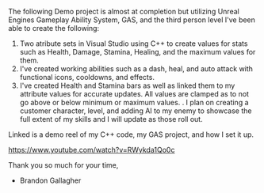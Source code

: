 The following Demo project is almost at completion but utilizing Unreal Engines Gameplay Ability System, GAS, and the third person level I've been able to create the following:

1. Two atribute sets in Visual Studio using C++ to create values for stats such as Health, Damage, Stamina, Healing, and the maximum values for them.
2. I've created working abilities such as a dash, heal, and auto attack with functional icons, cooldowns, and effects.
3. I've created Health and Stamina bars as well as linked them to my attribute values for accurate updates. All values are clamped as to not go above or below minimum or maximum values.
.
I plan on creating a customer character, level, and adding AI to my enemy to showcase the full extent of my skills and I will update as those roll out.

Linked is a demo reel of my C++ code, my GAS project, and how I set it up.

https://www.youtube.com/watch?v=RWykda1Qo0c

Thank you so much for your time,
- Brandon Gallagher
